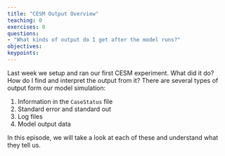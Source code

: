 ```yaml
---
title: "CESM Output Overview"
teaching: 0
exercises: 0 
questions:
- "What kinds of output do I get after the model runs?"
objectives:
keypoints:
---
```


Last week we setup and ran our first CESM experiment. What did it do? How do I find and interpret the output from it?
There are several types of output form our model simulation:

1. Information in the `CaseStatus` file
2. Standard error and standard out
3. Log files
4. Model output data

In this episode, we will take a look at each of these and understand what they tell us.

